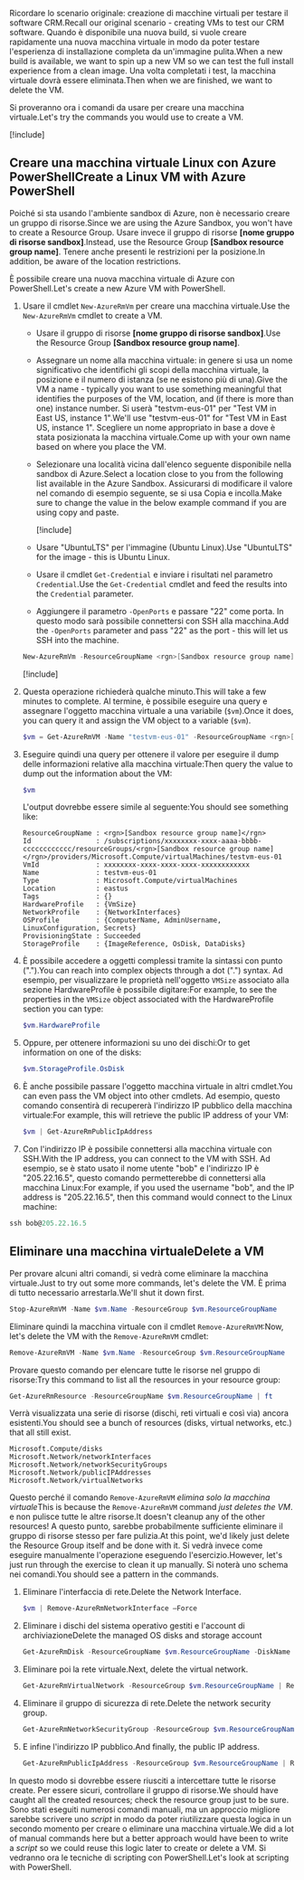 <span data-ttu-id="be1cf-101">Ricordare lo scenario originale: creazione di macchine virtuali per testare il software CRM.</span><span class="sxs-lookup"><span data-stu-id="be1cf-101">Recall our original scenario - creating VMs to test our CRM software.</span></span> <span data-ttu-id="be1cf-102">Quando è disponibile una nuova build, si vuole creare rapidamente una nuova macchina virtuale in modo da poter testare l'esperienza di installazione completa da un'immagine pulita.</span><span class="sxs-lookup"><span data-stu-id="be1cf-102">When a new build is available, we want to spin up a new VM so we can test the full install experience from a clean image.</span></span> <span data-ttu-id="be1cf-103">Una volta completati i test, la macchina virtuale dovrà essere eliminata.</span><span class="sxs-lookup"><span data-stu-id="be1cf-103">Then when we are finished, we want to delete the VM.</span></span>

<span data-ttu-id="be1cf-104">Si proveranno ora i comandi da usare per creare una macchina virtuale.</span><span class="sxs-lookup"><span data-stu-id="be1cf-104">Let's try the commands you would use to create a VM.</span></span>

<!-- Activate the sandbox -->
[!include[](../../../includes/azure-sandbox-activate.md)]

## <a name="create-a-linux-vm-with-azure-powershell"></a><span data-ttu-id="be1cf-105">Creare una macchina virtuale Linux con Azure PowerShell</span><span class="sxs-lookup"><span data-stu-id="be1cf-105">Create a Linux VM with Azure PowerShell</span></span>

<span data-ttu-id="be1cf-106">Poiché si sta usando l'ambiente sandbox di Azure, non è necessario creare un gruppo di risorse.</span><span class="sxs-lookup"><span data-stu-id="be1cf-106">Since we are using the Azure Sandbox, you won't have to create a Resource Group.</span></span> <span data-ttu-id="be1cf-107">Usare invece il gruppo di risorse **<rgn>[nome gruppo di risorse sandbox]</rgn>**.</span><span class="sxs-lookup"><span data-stu-id="be1cf-107">Instead, use the Resource Group **<rgn>[Sandbox resource group name]</rgn>**.</span></span> <span data-ttu-id="be1cf-108">Tenere anche presenti le restrizioni per la posizione.</span><span class="sxs-lookup"><span data-stu-id="be1cf-108">In addition, be aware of the location restrictions.</span></span>

<span data-ttu-id="be1cf-109">È possibile creare una nuova macchina virtuale di Azure con PowerShell.</span><span class="sxs-lookup"><span data-stu-id="be1cf-109">Let's create a new Azure VM with PowerShell.</span></span>

1. <span data-ttu-id="be1cf-110">Usare il cmdlet `New-AzureRmVm` per creare una macchina virtuale.</span><span class="sxs-lookup"><span data-stu-id="be1cf-110">Use the `New-AzureRmVm` cmdlet to create a VM.</span></span>
    - <span data-ttu-id="be1cf-111">Usare il gruppo di risorse **<rgn>[nome gruppo di risorse sandbox]</rgn>**.</span><span class="sxs-lookup"><span data-stu-id="be1cf-111">Use the Resource Group **<rgn>[Sandbox resource group name]</rgn>**.</span></span>
    - <span data-ttu-id="be1cf-112">Assegnare un nome alla macchina virtuale: in genere si usa un nome significativo che identifichi gli scopi della macchina virtuale, la posizione e il numero di istanza (se ne esistono più di una).</span><span class="sxs-lookup"><span data-stu-id="be1cf-112">Give the VM a name - typically you want to use something meaningful that identifies the purposes of the VM, location, and (if there is more than one) instance number.</span></span> <span data-ttu-id="be1cf-113">Si userà "testvm-eus-01" per "Test VM in East US, instance 1".</span><span class="sxs-lookup"><span data-stu-id="be1cf-113">We'll use "testvm-eus-01" for "Test VM in East US, instance 1".</span></span> <span data-ttu-id="be1cf-114">Scegliere un nome appropriato in base a dove è stata posizionata la macchina virtuale.</span><span class="sxs-lookup"><span data-stu-id="be1cf-114">Come up with your own name based on where you place the VM.</span></span>
    - <span data-ttu-id="be1cf-115">Selezionare una località vicina dall'elenco seguente disponibile nella sandbox di Azure.</span><span class="sxs-lookup"><span data-stu-id="be1cf-115">Select a location close to you from the following list available in the Azure Sandbox.</span></span> <span data-ttu-id="be1cf-116">Assicurarsi di modificare il valore nel comando di esempio seguente, se si usa Copia e incolla.</span><span class="sxs-lookup"><span data-stu-id="be1cf-116">Make sure to change the value in the below example command if you are using copy and paste.</span></span>

        [!include[](../../../includes/azure-sandbox-regions-note.md)]

    - <span data-ttu-id="be1cf-117">Usare "UbuntuLTS" per l'immagine (Ubuntu Linux).</span><span class="sxs-lookup"><span data-stu-id="be1cf-117">Use "UbuntuLTS" for the image - this is Ubuntu Linux.</span></span>
    - <span data-ttu-id="be1cf-118">Usare il cmdlet `Get-Credential` e inviare i risultati nel parametro `Credential`.</span><span class="sxs-lookup"><span data-stu-id="be1cf-118">Use the `Get-Credential` cmdlet and feed the results into the `Credential` parameter.</span></span>
    - <span data-ttu-id="be1cf-119">Aggiungere il parametro `-OpenPorts` e passare "22" come porta. In questo modo sarà possibile connettersi con SSH alla macchina.</span><span class="sxs-lookup"><span data-stu-id="be1cf-119">Add the `-OpenPorts` parameter and pass "22" as the port - this will let us SSH into the machine.</span></span>
 
    ```powershell
    New-AzureRmVm -ResourceGroupName <rgn>[Sandbox resource group name]</rgn> -Name "testvm-eus-01" -Credential (Get-Credential) -Location "East US" -Image UbuntuLTS -OpenPorts 22
    ```

    [!include[](../../../includes/azure-cloudshell-copy-paste-tip.md)]
    
1. <span data-ttu-id="be1cf-120">Questa operazione richiederà qualche minuto.</span><span class="sxs-lookup"><span data-stu-id="be1cf-120">This will take a few minutes to complete.</span></span> <span data-ttu-id="be1cf-121">Al termine, è possibile eseguire una query e assegnare l'oggetto macchina virtuale a una variabile (`$vm`).</span><span class="sxs-lookup"><span data-stu-id="be1cf-121">Once it does, you can query it and assign the VM object to a variable (`$vm`).</span></span>

    ```powershell
    $vm = Get-AzureRmVM -Name "testvm-eus-01" -ResourceGroupName <rgn>[Sandbox resource group name]</rgn>
    ```
    
1. <span data-ttu-id="be1cf-122">Eseguire quindi una query per ottenere il valore per eseguire il dump delle informazioni relative alla macchina virtuale:</span><span class="sxs-lookup"><span data-stu-id="be1cf-122">Then query the value to dump out the information about the VM:</span></span>

    ```powershell
    $vm
    ```

    <span data-ttu-id="be1cf-123">L'output dovrebbe essere simile al seguente:</span><span class="sxs-lookup"><span data-stu-id="be1cf-123">You should see something like:</span></span>

    ```output
    ResourceGroupName : <rgn>[Sandbox resource group name]</rgn>
    Id                : /subscriptions/xxxxxxxx-xxxx-aaaa-bbbb-cccccccccccc/resourceGroups/<rgn>[Sandbox resource group name]</rgn>/providers/Microsoft.Compute/virtualMachines/testvm-eus-01
    VmId              : xxxxxxxx-xxxx-xxxx-xxxx-xxxxxxxxxxxx
    Name              : testvm-eus-01
    Type              : Microsoft.Compute/virtualMachines
    Location          : eastus
    Tags              : {}
    HardwareProfile   : {VmSize}
    NetworkProfile    : {NetworkInterfaces}
    OSProfile         : {ComputerName, AdminUsername, LinuxConfiguration, Secrets}
    ProvisioningState : Succeeded
    StorageProfile    : {ImageReference, OsDisk, DataDisks}
    ```
    
1. <span data-ttu-id="be1cf-124">È possibile accedere a oggetti complessi tramite la sintassi con punto (".").</span><span class="sxs-lookup"><span data-stu-id="be1cf-124">You can reach into complex objects through a dot (".") syntax.</span></span> <span data-ttu-id="be1cf-125">Ad esempio, per visualizzare le proprietà nell'oggetto `VMSize` associato alla sezione HardwareProfile è possibile digitare:</span><span class="sxs-lookup"><span data-stu-id="be1cf-125">For example, to see the properties in the `VMSize` object associated with the HardwareProfile section you can type:</span></span>

    ```powershell
    $vm.HardwareProfile
    ```

1. <span data-ttu-id="be1cf-126">Oppure, per ottenere informazioni su uno dei dischi:</span><span class="sxs-lookup"><span data-stu-id="be1cf-126">Or to get information on one of the disks:</span></span>

    ```powershell
    $vm.StorageProfile.OsDisk
    ```

1. <span data-ttu-id="be1cf-127">È anche possibile passare l'oggetto macchina virtuale in altri cmdlet.</span><span class="sxs-lookup"><span data-stu-id="be1cf-127">You can even pass the VM object into other cmdlets.</span></span> <span data-ttu-id="be1cf-128">Ad esempio, questo comando consentirà di recupererà l'indirizzo IP pubblico della macchina virtuale:</span><span class="sxs-lookup"><span data-stu-id="be1cf-128">For example, this will retrieve the public IP address of your VM:</span></span>

    ```powershell
    $vm | Get-AzureRmPublicIpAddress
    ```

1. <span data-ttu-id="be1cf-129">Con l'indirizzo IP è possibile connettersi alla macchina virtuale con SSH.</span><span class="sxs-lookup"><span data-stu-id="be1cf-129">With the IP address, you can connect to the VM with SSH.</span></span> <span data-ttu-id="be1cf-130">Ad esempio, se è stato usato il nome utente "bob" e l'indirizzo IP è "205.22.16.5", questo comando permetterebbe di connettersi alla macchina Linux:</span><span class="sxs-lookup"><span data-stu-id="be1cf-130">For example, if you used the username "bob", and the IP address is "205.22.16.5", then this command would connect to the Linux machine:</span></span>

```powershell
ssh bob@205.22.16.5
```

## <a name="delete-a-vm"></a><span data-ttu-id="be1cf-131">Eliminare una macchina virtuale</span><span class="sxs-lookup"><span data-stu-id="be1cf-131">Delete a VM</span></span>

<span data-ttu-id="be1cf-132">Per provare alcuni altri comandi, si vedrà come eliminare la macchina virtuale.</span><span class="sxs-lookup"><span data-stu-id="be1cf-132">Just to try out some more commands, let's delete the VM.</span></span> <span data-ttu-id="be1cf-133">È prima di tutto necessario arrestarla.</span><span class="sxs-lookup"><span data-stu-id="be1cf-133">We'll shut it down first.</span></span>

```powershell
Stop-AzureRmVM -Name $vm.Name -ResourceGroup $vm.ResourceGroupName
```

<span data-ttu-id="be1cf-134">Eliminare quindi la macchina virtuale con il cmdlet `Remove-AzureRmVM`:</span><span class="sxs-lookup"><span data-stu-id="be1cf-134">Now, let's delete the VM with the `Remove-AzureRmVM` cmdlet:</span></span>

```powershell
Remove-AzureRmVM -Name $vm.Name -ResourceGroup $vm.ResourceGroupName
```

<span data-ttu-id="be1cf-135">Provare questo comando per elencare tutte le risorse nel gruppo di risorse:</span><span class="sxs-lookup"><span data-stu-id="be1cf-135">Try this command to list all the resources in your resource group:</span></span>

```powershell
Get-AzureRmResource -ResourceGroupName $vm.ResourceGroupName | ft
```

<span data-ttu-id="be1cf-136">Verrà visualizzata una serie di risorse (dischi, reti virtuali e così via) ancora esistenti.</span><span class="sxs-lookup"><span data-stu-id="be1cf-136">You should see a bunch of resources (disks, virtual networks, etc.) that all still exist.</span></span> 

```output
Microsoft.Compute/disks
Microsoft.Network/networkInterfaces
Microsoft.Network/networkSecurityGroups
Microsoft.Network/publicIPAddresses
Microsoft.Network/virtualNetworks
```

<span data-ttu-id="be1cf-137">Questo perché il comando `Remove-AzureRmVM` _elimina solo la macchina virtuale_</span><span class="sxs-lookup"><span data-stu-id="be1cf-137">This is because the `Remove-AzureRmVM` command _just deletes the VM_.</span></span> <span data-ttu-id="be1cf-138">e non pulisce tutte le altre risorse.</span><span class="sxs-lookup"><span data-stu-id="be1cf-138">It doesn't cleanup any of the other resources!</span></span> <span data-ttu-id="be1cf-139">A questo punto, sarebbe probabilmente sufficiente eliminare il gruppo di risorse stesso per fare pulizia.</span><span class="sxs-lookup"><span data-stu-id="be1cf-139">At this point, we'd likely just delete the Resource Group itself and be done with it.</span></span> <span data-ttu-id="be1cf-140">Si vedrà invece come eseguire manualmente l'operazione eseguendo l'esercizio.</span><span class="sxs-lookup"><span data-stu-id="be1cf-140">However, let's just run through the exercise to clean it up manually.</span></span> <span data-ttu-id="be1cf-141">Si noterà uno schema nei comandi.</span><span class="sxs-lookup"><span data-stu-id="be1cf-141">You should see a pattern in the commands.</span></span>

1. <span data-ttu-id="be1cf-142">Eliminare l'interfaccia di rete.</span><span class="sxs-lookup"><span data-stu-id="be1cf-142">Delete the Network Interface.</span></span>

    ```powershell
    $vm | Remove-AzureRmNetworkInterface –Force
    ```
    
1. <span data-ttu-id="be1cf-143">Eliminare i dischi del sistema operativo gestiti e l'account di archiviazione</span><span class="sxs-lookup"><span data-stu-id="be1cf-143">Delete the managed OS disks and storage account</span></span>

    ```powershell
    Get-AzureRmDisk -ResourceGroupName $vm.ResourceGroupName -DiskName $vm.StorageProfile.OSDisk.Name | Remove-AzureRmDisk -Force
    ```

1. <span data-ttu-id="be1cf-144">Eliminare poi la rete virtuale.</span><span class="sxs-lookup"><span data-stu-id="be1cf-144">Next, delete the virtual network.</span></span>

    ```powershell
    Get-AzureRmVirtualNetwork -ResourceGroup $vm.ResourceGroupName | Remove-AzureRmVirtualNetwork -Force
    ```

1. <span data-ttu-id="be1cf-145">Eliminare il gruppo di sicurezza di rete.</span><span class="sxs-lookup"><span data-stu-id="be1cf-145">Delete the network security group.</span></span>

    ```powershell
    Get-AzureRmNetworkSecurityGroup -ResourceGroup $vm.ResourceGroupName | Remove-AzureRmNetworkSecurityGroup -Force
    ```

1. <span data-ttu-id="be1cf-146">E infine l'indirizzo IP pubblico.</span><span class="sxs-lookup"><span data-stu-id="be1cf-146">And finally, the public IP address.</span></span>

    ```powershell
    Get-AzureRmPublicIpAddress -ResourceGroup $vm.ResourceGroupName | Remove-AzureRmPublicIpAddress -Force
    ```

<span data-ttu-id="be1cf-147">In questo modo si dovrebbe essere riusciti a intercettare tutte le risorse create. Per essere sicuri, controllare il gruppo di risorse.</span><span class="sxs-lookup"><span data-stu-id="be1cf-147">We should have caught all the created resources; check the resource group just to be sure.</span></span> <span data-ttu-id="be1cf-148">Sono stati eseguiti numerosi comandi manuali, ma un approccio migliore sarebbe scrivere uno _script_ in modo da poter riutilizzare questa logica in un secondo momento per creare o eliminare una macchina virtuale.</span><span class="sxs-lookup"><span data-stu-id="be1cf-148">We did a lot of manual commands here but a better approach would have been to write a _script_ so we could reuse this logic later to create or delete a VM.</span></span> <span data-ttu-id="be1cf-149">Si vedranno ora le tecniche di scripting con PowerShell.</span><span class="sxs-lookup"><span data-stu-id="be1cf-149">Let's look at scripting with PowerShell.</span></span>